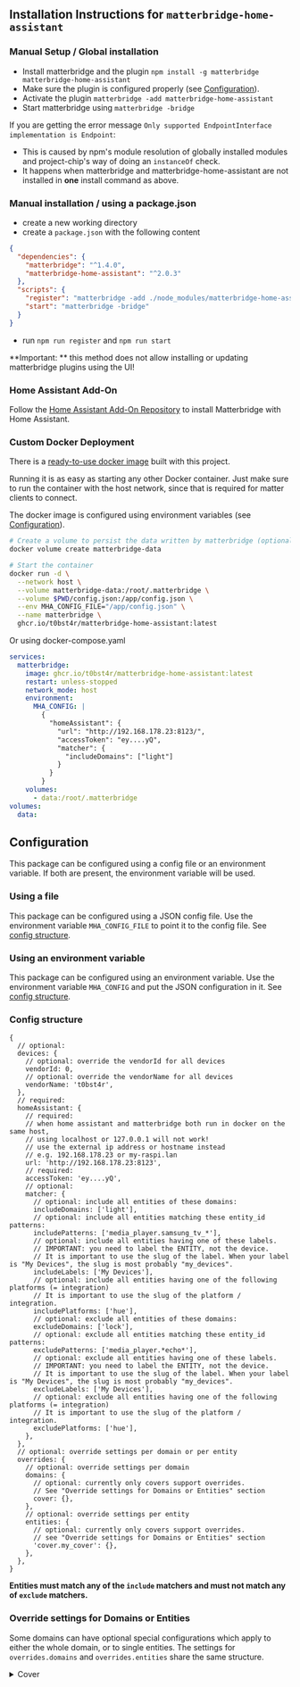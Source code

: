 ## Installation Instructions for `matterbridge-home-assistant`

### Manual Setup / Global installation

- Install matterbridge and the plugin `npm install -g matterbridge matterbridge-home-assistant`
- Make sure the plugin is configured properly (see [Configuration](#configuration)).
- Activate the plugin `matterbridge -add matterbridge-home-assistant`
- Start matterbridge using `matterbridge -bridge`

If you are getting the error message `Only supported EndpointInterface implementation is Endpoint`:

- This is caused by npm's module resolution of globally installed modules and project-chip's way of doing
  an `instanceOf` check.
- It happens when matterbridge and matterbridge-home-assistant are not installed in **one** install command as above.

### Manual installation / using a package.json

- create a new working directory
- create a `package.json` with the following content

```json
{
  "dependencies": {
    "matterbridge": "^1.4.0",
    "matterbridge-home-assistant": "^2.0.3"
  },
  "scripts": {
    "register": "matterbridge -add ./node_modules/matterbridge-home-assistant",
    "start": "matterbridge -bridge"
  }
}
```

- run `npm run register` and `npm run start`

**Important: ** this method does not allow installing or updating matterbridge plugins using the UI!

### Home Assistant Add-On

Follow the [Home Assistant Add-On Repository](https://github.com/t0bst4r/matterbridge-home-assistant-addon) to install
Matterbridge with Home Assistant.

### Custom Docker Deployment

There is a [ready-to-use docker image](https://github.com/t0bst4r?tab=packages&repo_name=matterbridge-home-assistant)
built with this project.

Running it is as easy as starting any other Docker container. Just make sure to run the container with the host network,
since that is required for matter clients to connect.

The docker image is configured using environment variables (see [Configuration](#configuration)).

```bash
# Create a volume to persist the data written by matterbridge (optional)
docker volume create matterbridge-data

# Start the container
docker run -d \
  --network host \
  --volume matterbridge-data:/root/.matterbridge \
  --volume $PWD/config.json:/app/config.json \
  --env MHA_CONFIG_FILE="/app/config.json" \
  --name matterbridge \
  ghcr.io/t0bst4r/matterbridge-home-assistant:latest
```

Or using docker-compose.yaml

```yaml
services:
  matterbridge:
    image: ghcr.io/t0bst4r/matterbridge-home-assistant:latest
    restart: unless-stopped
    network_mode: host
    environment:
      MHA_CONFIG: |
        {
          "homeAssistant": {
            "url": "http://192.168.178.23:8123/",
            "accessToken": "ey....yQ",
            "matcher": {
              "includeDomains": ["light"]
            }
          }
        }
    volumes:
      - data:/root/.matterbridge
volumes:
  data:
```

## Configuration

This package can be configured using a config file or an environment variable. If both are present, the environment
variable will be used.

### Using a file

This package can be configured using a JSON config file. Use the environment variable `MHA_CONFIG_FILE` to point it
to the config file. See [config structure](#config-structure).

### Using an environment variable

This package can be configured using an environment variable. Use the environment variable `MHA_CONFIG` and put the JSON
configuration in it. See [config structure](#config-structure).

### Config structure

```json5
{
  // optional:
  devices: {
    // optional: override the vendorId for all devices
    vendorId: 0,
    // optional: override the vendorName for all devices
    vendorName: 't0bst4r',
  },
  // required:
  homeAssistant: {
    // required:
    // when home assistant and matterbridge both run in docker on the same host,
    // using localhost or 127.0.0.1 will not work!
    // use the external ip address or hostname instead
    // e.g. 192.168.178.23 or my-raspi.lan
    url: 'http://192.168.178.23:8123',
    // required:
    accessToken: 'ey....yQ',
    // optional:
    matcher: {
      // optional: include all entities of these domains:
      includeDomains: ['light'],
      // optional: include all entities matching these entity_id patterns:
      includePatterns: ['media_player.samsung_tv_*'],
      // optional: include all entities having one of these labels.
      // IMPORTANT: you need to label the ENTITY, not the device.
      // It is important to use the slug of the label. When your label is "My Devices", the slug is most probably "my_devices".
      includeLabels: ['My Devices'],
      // optional: include all entities having one of the following platforms (= integration)
      // It is important to use the slug of the platform / integration.
      includePlatforms: ['hue'],
      // optional: exclude all entities of these domains:
      excludeDomains: ['lock'],
      // optional: exclude all entities matching these entity_id patterns:
      excludePatterns: ['media_player.*echo*'],
      // optional: exclude all entities having one of these labels.
      // IMPORTANT: you need to label the ENTITY, not the device.
      // It is important to use the slug of the label. When your label is "My Devices", the slug is most probably "my_devices".
      excludeLabels: ['My Devices'],
      // optional: exclude all entities having one of the following platforms (= integration)
      // It is important to use the slug of the platform / integration.
      excludePlatforms: ['hue'],
    },
  },
  // optional: override settings per domain or per entity
  overrides: {
    // optional: override settings per domain
    domains: {
      // optional: currently only covers support overrides.
      // See "Override settings for Domains or Entities" section
      cover: {},
    },
    // optional: override settings per entity
    entities: {
      // optional: currently only covers support overrides.
      // see "Override settings for Domains or Entities" section
      'cover.my_cover': {},
    },
  },
}
```

**Entities must match any of the `include` matchers and must not match any of `exclude` matchers.**

### Override settings for Domains or Entities

Some domains can have optional special configurations which apply to either the whole domain, or to single entities.
The settings for `overrides.domains` and `overrides.entities` share the same structure.

<details>
  <summary>Cover</summary>

```json5
{
  // optional: override settings for the "Lift" feature of a cover
  lift: {
    // optional:
    // Home Assistant uses 0% as "Closed" and 100% as "Opened"
    // Matter uses 100% as "Closed" and 0% as "Opened"
    // Therefore we need to invert the percentages to properly match both specifications.
    // Saying "set the cover to 10%" to Alexa means it is 10% closed, or 90% open.
    // This is enabled by default. If your Cover should NOT behave inverted, set this setting to `false`.
    // Setting it to `false` will probably lead to strange behaviour when using the "Close/open the cover" sentence.
    // To prevent this, use the next attribute (swapOpenAndClosePercentage).
    // Both attributes (invertPercentage and swapOpenAndClosePercentage) could be combined to invert the WHOLE behaviour.
    invertPercentage: true,

    // optional:
    // Some users don't want to invert the percentages, because they want it to behave "wrong" but more naturally:
    // Saying "set the cover to 10%" should lead to 10% open, or 90% closed.
    // Therefore the previous setting (invertPercentage) should be set to "false".
    // On the other hand this leads Alexa to actually open the covers when just saying "Open the cover",
    // because it sets the percentage to 100% to close it, but 100% means "open" in HA.
    // For this case, I have added this attribute. It will just swap 0% and 100% (only those - all other values in between will not be inverted).
    // Both attributes (invertPercentage and swapOpenAndClosePercentage) could be combined to invert the WHOLE behaviour.
    swapOpenAndClosePercentage: true,
  },
}
```

</details>
